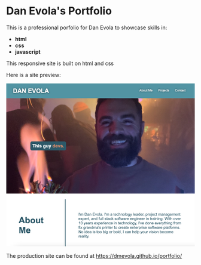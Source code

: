 # Dan Evola's Portfolio

This is a professional porfolio for Dan Evola to showcase skills in:
- **html**
- **css**
- **javascript**

This responsive site is built on html and css

Here is a site preview:

![Portfolio Screen Shot for Dan Evola](./assets/images/portfolio-screen-shot.png "Screen Shot")

The production site can be found at https://dmevola.github.io/portfolio/